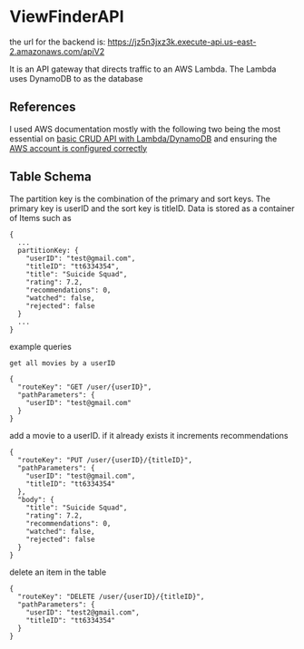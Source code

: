# ViewFinderAPI

the url for the backend is: https://jz5n3jxz3k.execute-api.us-east-2.amazonaws.com/apiV2

It is an API gateway that directs traffic to an AWS Lambda. The Lambda uses DynamoDB to as the database

## References

I used AWS documentation mostly with the following two being the most essential on [basic CRUD API with Lambda/DynamoDB](https://docs.aws.amazon.com/apigateway/latest/developerguide/http-api-dynamo-db.html) and ensuring the [AWS account is configured correctly](https://docs.aws.amazon.com/IAM/latest/UserGuide/getting-set-up.html)



## Table Schema

The partition key is the combination of the primary and sort keys. The primary key is userID and the sort key is titleID. Data is stored as a container of Items such as

```
{
  ...
  partitionKey: {
    "userID": "test@gmail.com",
    "titleID": "tt6334354",
    "title": "Suicide Squad",
    "rating": 7.2,
    "recommendations": 0,
    "watched": false,
    "rejected": false
  }
  ...
}
```

example queries 

```
get all movies by a userID

{
  "routeKey": "GET /user/{userID}",
  "pathParameters": {
    "userID": "test@gmail.com"
  }
}

```

add a movie to a userID. if it already exists it increments recommendations

```
{
  "routeKey": "PUT /user/{userID}/{titleID}",
  "pathParameters": {
    "userID": "test@gmail.com",
    "titleID": "tt6334354"
  },
  "body": {
    "title": "Suicide Squad",
    "rating": 7.2,
    "recommendations": 0,
    "watched": false,
    "rejected": false
  }
}
```

delete an item in the table

```
{
  "routeKey": "DELETE /user/{userID}/{titleID}",
  "pathParameters": {
    "userID": "test2@gmail.com",
    "titleID": "tt6334354"
  }
}
```

